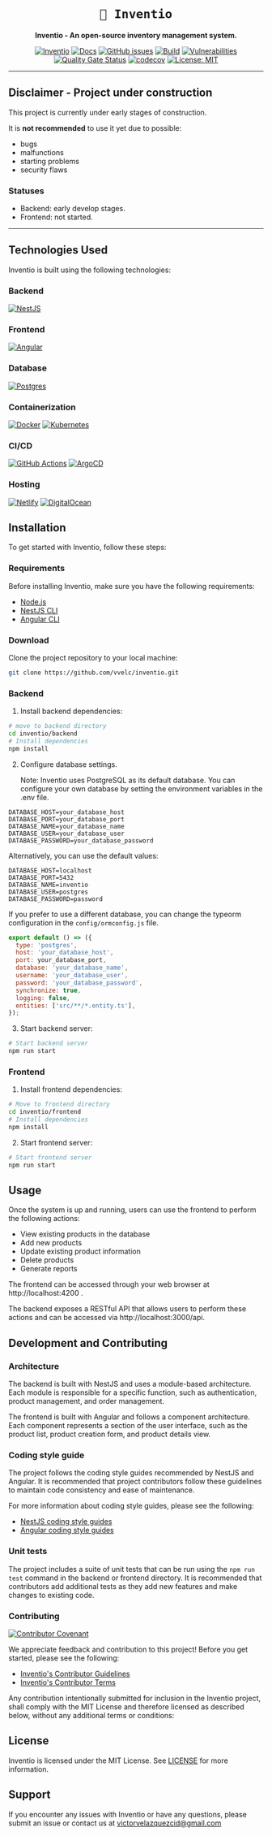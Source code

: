 <!-- Allow this file to not have a first line heading -->
<!-- markdownlint-disable-file MD041 no-emphasis-as-heading -->

<!-- inline html -->
<!-- markdownlint-disable-file MD033 -->

<div align="center">

# `📕 Inventio`

**Inventio - An open-source inventory management system.**


<!-- [![Inventio](https://img.shields.io/badge/discord-tio-%237289da.svg?logo=discord)](https://discord.gg/dAuKfZS) -->


[![Inventio](https://img.shields.io/website?url=https%3A%2F%2Finventio.github.io)](https://inventio.github.io)
[![Docs](https://img.shields.io/badge/docs-open%20source-orange.svg)](https://inventio.github.io)
[![GitHub issues](https://img.shields.io/github/issues/vvelc/inventio)](https://github.com/vvelc/inventio/issues)
[![Build](https://github.com/vvelc/inventio/actions/workflows/build.yml/badge.svg)](https://github.com/vvelc/inventio/actions/workflows/build.yml)
[![Vulnerabilities](https://sonarcloud.io/api/project_badges/measure?project=vvelc_inventio&metric=vulnerabilities)](https://sonarcloud.io/summary/new_code?id=vvelc_inventio)
[![Quality Gate Status](https://sonarcloud.io/api/project_badges/measure?project=vvelc_inventio&metric=alert_status)](https://sonarcloud.io/summary/new_code?id=vvelc_inventio)
[![codecov](https://codecov.io/gh/vvelc/inventio/branch/main/graph/badge.svg?token=V6WDKGCSP7)](https://codecov.io/gh/vvelc/inventio)
[![License: MIT](https://img.shields.io/github/license/vvelc/inventioo?color=%239d2235)](https://opensource.org/licenses/MIT)

<!-- [![Donate: Paypal](https://img.shields.io/badge/Donate-PayPal-blue.svg)](https://paypal.me/vvelc) -->

<!-- TODO: Code Coverage -->
<!-- TODO: Paypal Donate Profile -->
<!-- TODO: Discord Group -->
</div>

---

## **Disclaimer - Project under construction**
This project is currently under early stages of construction.

It is **not recommended** to use it yet due to possible:
- bugs
- malfunctions
- starting problems
- security flaws

### Statuses
* Backend: early develop stages.
* Frontend: not started.

---

## Technologies Used
Inventio is built using the following technologies:

### Backend
[![NestJS](https://img.shields.io/badge/nestjs-%23E0234E.svg?style=for-the-badge&logo=nestjs&logoColor=white)](https://nestjs.com)

### Frontend
[![Angular](https://img.shields.io/badge/angular-%23DD0031.svg?style=for-the-badge&logo=angular&logoColor=white)](https://angular.io)

### Database
[![Postgres](https://img.shields.io/badge/postgres-%23316192.svg?style=for-the-badge&logo=postgresql&logoColor=white)](https://www.postgresql.org/)

### Containerization
[![Docker](https://img.shields.io/badge/docker-%230db7ed.svg?style=for-the-badge&logo=docker&logoColor=white)](https://docker.com)
[![Kubernetes](https://img.shields.io/badge/kubernetes-%23326ce5.svg?style=for-the-badge&logo=kubernetes&logoColor=white)](https://kubernetes.io)

### CI/CD
[![GitHub Actions](https://img.shields.io/badge/github%20actions-%232671E5.svg?style=for-the-badge&logo=githubactions&logoColor=white)](https://github.com/features/actions)
[![ArgoCD](https://img.shields.io/badge/argoCD-%23103D66.svg?style=for-the-badge&logo=argo&logoColor=white)](https://argoproj.github.io/cd/)

### Hosting
[![Netlify](https://img.shields.io/badge/netlify-%23000000.svg?style=for-the-badge&logo=netlify&logoColor=#00C7B7)](https://netlify.com/)
[![DigitalOcean](https://img.shields.io/badge/DigitalOcean-%230167ff.svg?style=for-the-badge&logo=digitalOcean&logoColor=white)](https://www.digitalocean.com/)

## Installation
To get started with Inventio, follow these steps:

### Requirements
Before installing Inventio, make sure you have the following requirements:
* [Node.js](https://nodejs.org/)
* [NestJS CLI](https://docs.nestjs.com/)
* [Angular CLI](https://angular.io/cli)

### Download
Clone the project repository to your local machine:

``` bash
git clone https://github.com/vvelc/inventio.git
```

### Backend

1. Install backend dependencies:

```bash
# move to backend directory
cd inventio/backend
# Install dependencies
npm install
```

2. Configure database settings.

    Note: Inventio uses PostgreSQL as its default database. You can configure your own database by setting the environment variables in the .env file.

``` dosini
DATABASE_HOST=your_database_host
DATABASE_PORT=your_database_port
DATABASE_NAME=your_database_name
DATABASE_USER=your_database_user
DATABASE_PASSWORD=your_database_password
```

Alternatively, you can use the default values:

``` dosini
DATABASE_HOST=localhost
DATABASE_PORT=5432
DATABASE_NAME=inventio
DATABASE_USER=postgres
DATABASE_PASSWORD=password
```

If you prefer to use a different database, you can change the typeorm configuration in the `config/ormconfig.js` file.

``` js
export default () => ({
  type: 'postgres',
  host: 'your_database_host',
  port: your_database_port,
  database: 'your_database_name',
  username: 'your_database_user',
  password: 'your_database_password',
  synchronize: true,
  logging: false,
  entities: ['src/**/*.entity.ts'],
});

```

3. Start backend server:

``` bash
# Start backend server
npm run start
```

### Frontend

1. Install frontend dependencies:

``` bash
# Move to frontend directory
cd inventio/frontend
# Install dependencies
npm install
```

2. Start frontend server:

``` bash
# Start frontend server
npm run start
```

## Usage
Once the system is up and running, users can use the frontend to perform the following actions:

* View existing products in the database
* Add new products
* Update existing product information
* Delete products
* Generate reports

The frontend can be accessed through your web browser at http://localhost:4200  .

The backend exposes a RESTful API that allows users to perform these actions and can be accessed via http://localhost:3000/api.

## Development and Contributing

### Architecture
The backend is built with NestJS and uses a module-based architecture. Each module is responsible for a specific function, such as authentication, product management, and order management.

The frontend is built with Angular and follows a component architecture. Each component represents a section of the user interface, such as the product list, product creation form, and product details view.

### Coding style guide
The project follows the coding style guides recommended by NestJS and Angular. It is recommended that project contributors follow these guidelines to maintain code consistency and ease of maintenance.

For more information about coding style guides, please see the following:

* [NestJS coding style guides](https://github.com/nestjs/awesome-nestjs#code-style)
* [Angular coding style guides](https://angular.io/guide/styleguide)

### Unit tests
The project includes a suite of unit tests that can be run using the `npm run test` command in the backend or frontend directory. It is recommended that contributors add additional tests as they add new features and make changes to existing code.

### Contributing

[![Contributor Covenant](https://img.shields.io/badge/contributor%20covenant-v0.1-violet.svg)](CODE_OF_CONDUCT.md)

We appreciate feedback and contribution to this project! Before you get started, please see the following:

* [Inventio's Contributor Guidelines](CONTRIBUTING.md)
* [Inventio's Contributor Terms](CONTRIBUTING.md#contributor-terms)

Any contribution intentionally submitted for inclusion in the Inventio project, shall comply with the MIT License and therefore licensed as described below, without any additional terms or conditions:

## License
Inventio is licensed under the MIT License. See [LICENSE](LICENSE) for more information.

## Support
If you encounter any issues with Inventio or have any questions, please submit an issue or contact us at victorvelazquezcid@gmail.com
